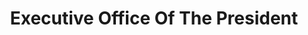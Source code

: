 ---
# This topic lives at
# https://digital.gov/topics/executive-office-of-the-president

# Topic Title
title: "Executive Office Of The President"

# description — keep it short and clear
summary: ""

# Weight
weight: 1

# For more information on managing topics,
# see https://github.com/GSA/digitalgov.gov/wiki/topics
---
